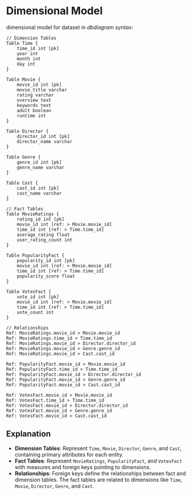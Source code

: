 # Dimensional Model

dimensional model for dataset in *dbdiagram syntax*:

```
// Dimension Tables
Table Time {
    time_id int [pk]
    year int
    month int
    day int
}

Table Movie {
    movie_id int [pk]
    movie_title varchar
    rating varchar
    overview text
    keywords text
    adult boolean
    runtime int
}

Table Director {
    director_id int [pk]
    director_name varchar
}

Table Genre {
    genre_id int [pk]
    genre_name varchar
}

Table Cast {
    cast_id int [pk]
    cast_name varchar
}

// Fact Tables
Table MovieRatings {
    rating_id int [pk]
    movie_id int [ref: > Movie.movie_id]
    time_id int [ref: > Time.time_id]
    average_rating float
    user_rating_count int
}

Table PopularityFact {
    popularity_id int [pk]
    movie_id int [ref: > Movie.movie_id]
    time_id int [ref: > Time.time_id]
    popularity_score float
}

Table VotesFact {
    vote_id int [pk]
    movie_id int [ref: > Movie.movie_id]
    time_id int [ref: > Time.time_id]
    vote_count int
}

// Relationships
Ref: MovieRatings.movie_id > Movie.movie_id
Ref: MovieRatings.time_id > Time.time_id
Ref: MovieRatings.movie_id > Director.director_id
Ref: MovieRatings.movie_id > Genre.genre_id
Ref: MovieRatings.movie_id > Cast.cast_id

Ref: PopularityFact.movie_id > Movie.movie_id
Ref: PopularityFact.time_id > Time.time_id
Ref: PopularityFact.movie_id > Director.director_id
Ref: PopularityFact.movie_id > Genre.genre_id
Ref: PopularityFact.movie_id > Cast.cast_id

Ref: VotesFact.movie_id > Movie.movie_id
Ref: VotesFact.time_id > Time.time_id
Ref: VotesFact.movie_id > Director.director_id
Ref: VotesFact.movie_id > Genre.genre_id
Ref: VotesFact.movie_id > Cast.cast_id
```

## Explanation
- **Dimension Tables**: Represent `Time`, `Movie`, `Director`, `Genre`, and `Cast`, containing primary attributes for each entity.
- **Fact Tables**: Represent `MovieRatings`, `PopularityFact`, and `VotesFact` with measures and foreign keys pointing to dimensions.
- **Relationships**: Foreign keys define the relationships between fact and dimension tables. The fact tables are related to dimensions like `Time`, `Movie`, `Director`, `Genre`, and `Cast`.